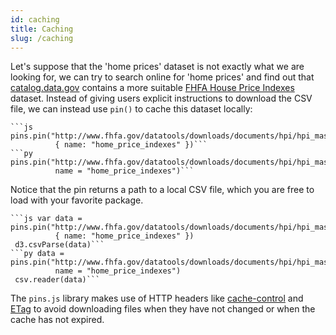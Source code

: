 ```yaml
---
id: caching
title: Caching
slug: /caching
---
```


Let's suppose that the 'home prices' dataset is not exactly what we are looking for, we can try to search online for 'home prices' and find out that [catalog.data.gov](https://catalog.data.gov/) contains a more suitable [FHFA House Price Indexes](https://catalog.data.gov/dataset/fhfa-house-price-indexes-hpis) dataset. Instead of giving users explicit instructions to download the CSV file, we can instead use `pin()` to cache this dataset locally:

````multilang
```js pins.pin("http://www.fhfa.gov/datatools/downloads/documents/hpi/hpi_master.csv",
          { name: "home_price_indexes" })```
```py pins.pin("http://www.fhfa.gov/datatools/downloads/documents/hpi/hpi_master.csv",
          name = "home_price_indexes")```
````

Notice that the pin returns a path to a local CSV file, which you are free to load with your favorite package.

````multilang
```js var data = pins.pin("http://www.fhfa.gov/datatools/downloads/documents/hpi/hpi_master.csv",
          { name: "home_price_indexes" })
 d3.csvParse(data)```
```py data = pins.pin("http://www.fhfa.gov/datatools/downloads/documents/hpi/hpi_master.csv",
          name = "home_price_indexes")
 csv.reader(data)```
````

The `pins.js` library makes use of HTTP headers like [cache-control](https://developer.mozilla.org/en-US/docs/Web/HTTP/Headers/Cache-Control) and [ETag](https://developer.mozilla.org/en-US/docs/Web/HTTP/Headers/ETag) to avoid downloading files when they have not changed or when the cache has not expired.
